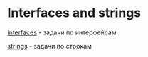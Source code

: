 # Interfaces and strings

[interfaces](interfaces) - задачи по интерфейсам

[strings](strings) - задачи по строкам